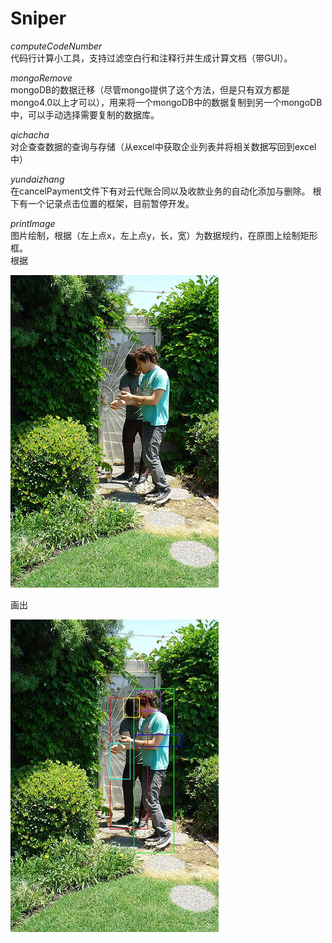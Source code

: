 # Sniper

*computeCodeNumber*  
代码行计算小工具，支持过滤空白行和注释行并生成计算文档（带GUI）。

*mongoRemove*  
mongoDB的数据迁移（尽管mongo提供了这个方法，但是只有双方都是mongo4.0以上才可以），用来将一个mongoDB中的数据复制到另一个mongoDB中，可以手动选择需要复制的数据库。

*qichacha*  
对企查查数据的查询与存储（从excel中获取企业列表并将相关数据写回到excel中）

*yundaizhang*  
在cancelPayment文件下有对云代账合同以及收款业务的自动化添加与删除。
根下有一个记录点击位置的框架，目前暂停开发。

*printImage*  
图片绘制，根据（左上点x，左上点y，长，宽）为数据规约，在原图上绘制矩形框。  
根据  

![avatar](./printImage/show/target.jpg)

画出   

![avatar](./printImage/show/result.jpg)